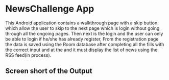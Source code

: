 # NewsChallenge App

This Android application contains a walkthrough page with a skip button which allow the user to skip to the next page which is login without going through all the ongoing pages. Then next is the login and the user can only be able to login if he/she has already register,
From the registration page the data is saved using the Room database after completing all the fills with the correct input and at the and it must display the list of news using the RSS feed(in process).

## Screen short of the Output

